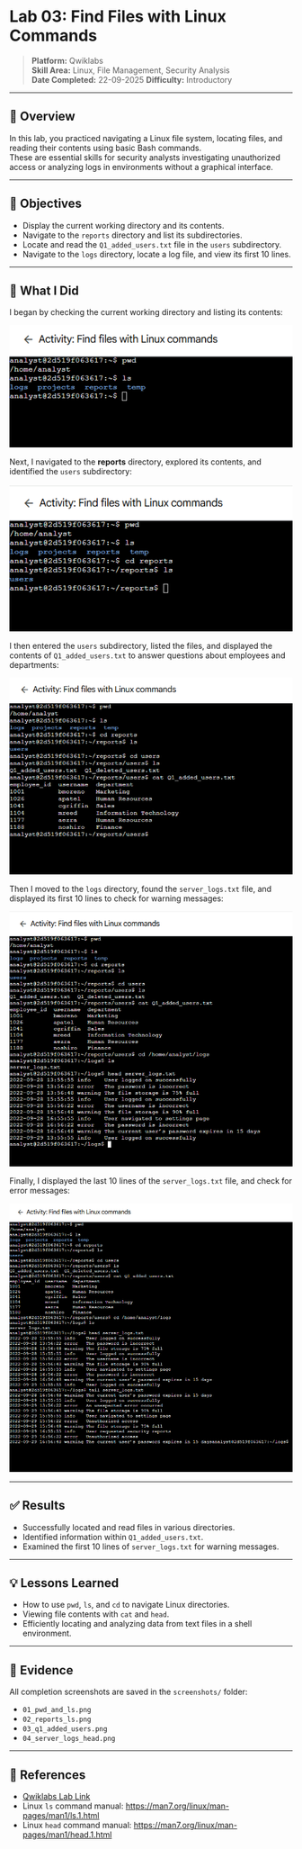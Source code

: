 # Lab 03: Find Files with Linux Commands

> **Platform:** Qwiklabs  
> **Skill Area:** Linux, File Management, Security Analysis  
> **Date Completed:** 22-09-2025 
> **Difficulty:** Introductory  

---

## 📝 Overview
In this lab, you practiced navigating a Linux file system, locating files, and reading their contents using basic Bash commands.  
These are essential skills for security analysts investigating unauthorized access or analyzing logs in environments without a graphical interface.

---

## 🎯 Objectives
- Display the current working directory and its contents.  
- Navigate to the `reports` directory and list its subdirectories.  
- Locate and read the `Q1_added_users.txt` file in the `users` subdirectory.  
- Navigate to the `logs` directory, locate a log file, and view its first 10 lines.

---

## 🚀 What I Did

I began by checking the current working directory and listing its contents:

![Current Directory](screenshots/01_pwd_and_ls.png)

Next, I navigated to the **reports** directory, explored its contents, and identified the `users` subdirectory:

![Reports Directory](screenshots/02_reports_ls.png)

I then entered the `users` subdirectory, listed the files, and displayed the contents of `Q1_added_users.txt` to answer questions about employees and departments:

![Users File](screenshots/03_q1_added_users.png)

Then I moved to the `logs` directory, found the `server_logs.txt` file, and displayed its first 10 lines to check for warning messages:

![Logs File](screenshots/04_server_logs_head.png)

Finally, I displayed the last 10 lines of the `server_logs.txt` file, and check for error messages:

![Error Messages](screenshots/05_server_logs_tail.png)

---

## ✅ Results
- Successfully located and read files in various directories.  
- Identified information within `Q1_added_users.txt`.  
- Examined the first 10 lines of `server_logs.txt` for warning messages.

---

## 💡 Lessons Learned
- How to use `pwd`, `ls`, and `cd` to navigate Linux directories.  
- Viewing file contents with `cat` and `head`.  
- Efficiently locating and analyzing data from text files in a shell environment.

---

## 📜 Evidence
All completion screenshots are saved in the `screenshots/` folder:
- `01_pwd_and_ls.png`  
- `02_reports_ls.png`  
- `03_q1_added_users.png`  
- `04_server_logs_head.png`

---

## 🔗 References
- [Qwiklabs Lab Link](https://www.coursera.org/learn/linux-and-sql/ungradedLti/MFehT/activity-examine-input-and-output-in-the-shell)  
- Linux `ls` command manual: <https://man7.org/linux/man-pages/man1/ls.1.html>  
- Linux `head` command manual: <https://man7.org/linux/man-pages/man1/head.1.html>
